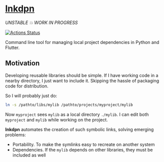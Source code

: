 # [lnkdpn](https://github.com/rtmigo/lnkdpn)

*UNSTABLE 💥 WORK IN PROGRESS*

[![Actions Status](https://github.com/rtmigo/lnkdpn/workflows/CI/badge.svg?branch=master)](https://github.com/rtmigo/lnkdpn/actions)

Command line tool for managing local project dependencies in Python and Flutter.

## Motivation

Developing reusable libraries should be simple. If I have working code in a nearby directory, 
I just want to include it. Skipping the hassle of packaging code for distribution.

So I will probably just do:

```bash
ln -s /pathto/libs/mylib /pathto/projects/myproject/mylib
```

Now `myproject` sees `mylib` as a local directory `./mylib`. I can edit both `myproject` 
and `mylib` while working on the project.

**lnkdpn** automates the creation of such symbolic links, solving emerging problems:

- Portability. To make the symlinks easy to recreate on another system
- Dependencies. If the `mylib` depends on other libraries, they must be included as well